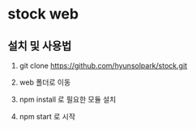 # stock web

## 설치 및 사용법
1. git clone https://github.com/hyunsolpark/stock.git 

2. web 폴더로 이동 

3. npm install 로 필요한 모듈 설치

4. npm start 로 시작
